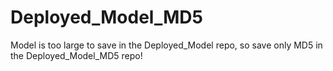 # Deployed_Model_MD5
Model is too large to save in the Deployed_Model repo, so save only MD5 in the Deployed_Model_MD5 repo!

